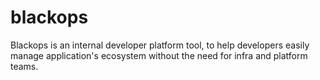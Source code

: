 # blackops
Blackops is an internal developer platform tool, to help developers easily manage application's ecosystem without the need for infra and platform teams.
